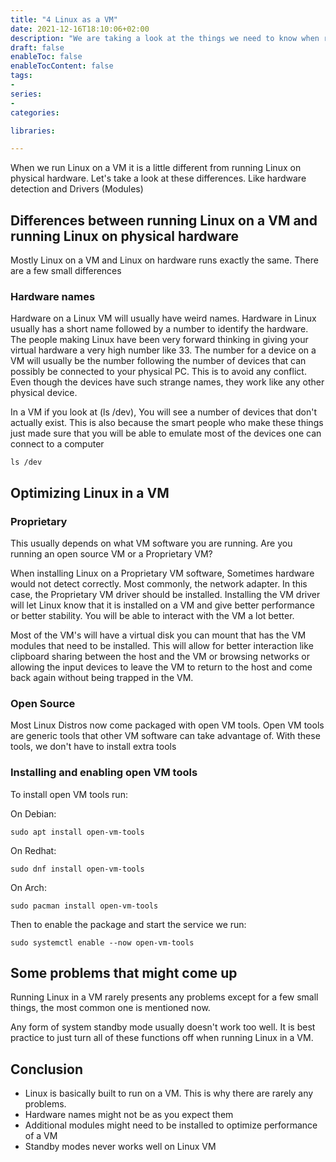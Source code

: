 ```yaml
---
title: "4 Linux as a VM"
date: 2021-12-16T18:10:06+02:00
description: "We are taking a look at the things we need to know when running Linux as a VM"
draft: false
enableToc: false
enableTocContent: false
tags:
-
series:
-
categories:

libraries:

---
```


When we run Linux on a VM it is a little different from running Linux on physical hardware. Let's take a look at these differences. Like hardware detection and Drivers (Modules)

## Differences between running Linux on a VM and running Linux on physical hardware

Mostly Linux on a VM and Linux on hardware runs exactly the same.
There are a few small differences

### Hardware names

Hardware on a Linux VM will usually have weird names. 
Hardware in Linux usually has a short name followed by a number to identify the hardware.
The people making Linux have been very forward thinking in giving your virtual hardware a very high number like 33.
The number for a device on a VM will usually be the number following the number of devices that can possibly be connected to your physical PC. This is to avoid any conflict.
Even though the devices have such strange names, they work like any other physical device.

In a VM if you look at (ls /dev), You will see a number of devices that don't actually exist. This is also because the smart people who make these things just made sure that you will be able to emulate most of the devices one can connect to a computer

```
ls /dev
```
## Optimizing Linux in a VM

### Proprietary

This usually depends on what VM software you are running. Are you running an open source VM or a Proprietary VM?

When installing Linux on a Proprietary VM software, Sometimes hardware would not detect correctly.
Most commonly, the network adapter. In this case, the Proprietary VM driver should be installed.
Installing the VM driver will let Linux know that it is installed on a VM and give better performance or better stability. You will be able to interact with the VM a lot better.

Most of the VM's will have a virtual disk you can mount that has the VM modules that need to be installed.
This will allow for better interaction like clipboard sharing between the host and the VM or browsing networks or allowing the input devices to leave the VM to return to the host and come back again without being trapped in the VM.

### Open Source

Most Linux Distros now come packaged with open VM tools.
Open VM tools are generic tools that other VM software can take advantage of.
With these tools, we don't have to install extra tools

### Installing and enabling open VM tools

To install open VM tools run:

On Debian:

```
sudo apt install open-vm-tools
```

On Redhat:

```
sudo dnf install open-vm-tools
```

On Arch:

```
sudo pacman install open-vm-tools
```
Then to enable the package and start the service we run:

```
sudo systemctl enable --now open-vm-tools
```
## Some problems that might come up

Running Linux in a VM rarely presents any problems except for a few small things, the most common one is mentioned now.

Any form of system standby mode usually doesn't work too well. It is best practice to just turn all of these functions off when running Linux in a VM.

## Conclusion

* Linux is basically built to run on a VM. This is why there are rarely any problems.
* Hardware names might not be as you expect them
* Additional modules might need to be installed to optimize performance of a VM
* Standby modes never works well on Linux VM